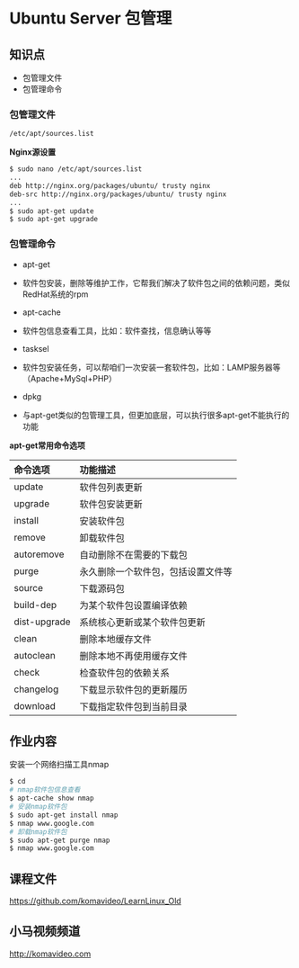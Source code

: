 Ubuntu Server 包管理
===================

## 知识点

* 包管理文件
* 包管理命令

### 包管理文件

~~~bash
/etc/apt/sources.list
~~~

**Nginx源设置**

~~~bash
$ sudo nano /etc/apt/sources.list
...
deb http://nginx.org/packages/ubuntu/ trusty nginx
deb-src http://nginx.org/packages/ubuntu/ trusty nginx
...
$ sudo apt-get update
$ sudo apt-get upgrade
~~~

### 包管理命令

* apt-get
 + 软件包安装，删除等维护工作，它帮我们解决了软件包之间的依赖问题，类似RedHat系统的rpm
* apt-cache
 + 软件包信息查看工具，比如：软件查找，信息确认等等
* tasksel
 + 软件包安装任务，可以帮咱们一次安装一套软件包，比如：LAMP服务器等（Apache+MySql+PHP）
* dpkg
 + 与apt-get类似的包管理工具，但更加底层，可以执行很多apt-get不能执行的功能

**apt-get常用命令选项**

| 命令选项 | 功能描述 |
|:-------|:--------|
| update          | 软件包列表更新 |
| upgrade         | 软件包安装更新 |
| install         | 安装软件包 |
| remove          | 卸载软件包 |
| autoremove      | 自动删除不在需要的下载包 |
| purge           | 永久删除一个软件包，包括设置文件等 |
| source          | 下载源码包 |
| build-dep       | 为某个软件包设置编译依赖 |
| dist-upgrade    | 系统核心更新或某个软件包更新 |
| clean           | 删除本地缓存文件 |
| autoclean       | 删除本地不再使用缓存文件 |
| check           | 检查软件包的依赖关系 |
| changelog       | 下载显示软件包的更新履历 |
| download        | 下载指定软件包到当前目录 |

## 作业内容

安装一个网络扫描工具nmap

~~~bash
$ cd
# nmap软件包信息查看
$ apt-cache show nmap
# 安装nmap软件包
$ sudo apt-get install nmap
$ nmap www.google.com
# 卸载nmap软件包
$ sudo apt-get purge nmap
$ nmap www.google.com
~~~

## 课程文件

https://github.com/komavideo/LearnLinux_Old

## 小马视频频道

http://komavideo.com
